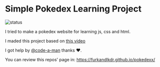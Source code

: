 # Simple Pokedex Learning Project

![status](https://github.com/furkandlkdr/pokedexx/actions/workflows/pages/pages-build-deployment/badge.svg)

I tried to make a pokedex website for learning js, css and html. 

I maded this project based on [this video](https://www.youtube.com/watch?v=QVBl7qVgxH8&t=928s)

I got help by [@code-a-man](https://github.com/code-a-man) thanks ❤️.

You can review this repos' page in: https://furkandlkdr.github.io/pokedexx/
